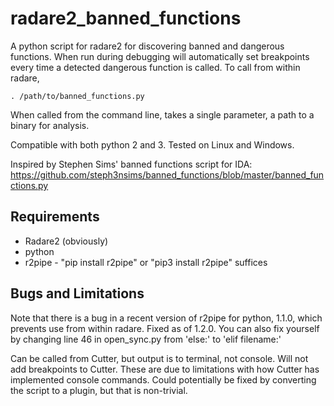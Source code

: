 # radare2_banned_functions

A python script for radare2 for discovering banned and dangerous functions. When run during debugging will automatically set breakpoints every time a detected dangerous function is called. To call from within radare, 

`. /path/to/banned_functions.py`

When called from the command line, takes a single parameter, a path to a binary for analysis.

Compatible with both python 2 and 3. Tested on Linux and Windows.

Inspired by Stephen Sims' banned functions script for IDA: https://github.com/steph3nsims/banned_functions/blob/master/banned_functions.py

## Requirements

* Radare2 (obviously)
* python
* r2pipe - "pip install r2pipe" or "pip3 install r2pipe" suffices

## Bugs and Limitations

Note that there is a bug in a recent version of r2pipe for python, 1.1.0, which prevents use from within radare. Fixed as of 1.2.0. You can also fix yourself by changing line 46 in open_sync.py from 'else:' to 'elif filename:'

Can be called from Cutter, but output is to terminal, not console. Will not add breakpoints to Cutter. These are due to limitations with how Cutter has implemented console commands. Could potentially be fixed by converting the script to a plugin, but that is non-trivial.

